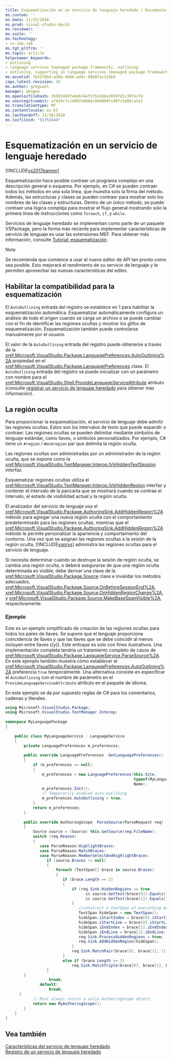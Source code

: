 ```yaml
---
title: Esquematización en un servicio de lenguaje heredado | Documentos de Microsoft
ms.custom: ''
ms.date: 11/15/2016
ms.prod: visual-studio-dev14
ms.reviewer: ''
ms.suite: ''
ms.technology:
- vs-ide-sdk
ms.tgt_pltfrm: ''
ms.topic: article
helpviewer_keywords:
- outlining
- language services [managed package framework], outlining
- outlining, supporting in language services [managed package framework]
ms.assetid: 7b5578b4-a20a-4b94-ad4c-98687ac133b9
caps.latest.revision: 16
ms.author: gregvanl
manager: ghogen
ms.openlocfilehash: 356b3d49fa8eb74ef2352e6ba36597d1c39fecf4
ms.sourcegitcommit: af428c7ccd007e668ec0dd8697c88fc5d8bca1e2
ms.translationtype: MT
ms.contentlocale: es-ES
ms.lasthandoff: 11/16/2018
ms.locfileid: "51751544"
---
```

# <a name="outlining-in-a-legacy-language-service"></a>Esquematización en un servicio de lenguaje heredado
[!INCLUDE[vs2017banner](../../includes/vs2017banner.md)]

Esquematización hace posible contraer un programa complejo en una descripción general o esquema. Por ejemplo, en C# se pueden contraer todos los métodos en una sola línea, que muestra solo la firma del método. Además, las estructuras y clases se pueden contraer para mostrar solo los nombres de las clases y estructuras. Dentro de un único método, se puede contraer una lógica compleja para mostrar el flujo general mostrando solo la primera línea de instrucciones como `foreach`, `if`, y `while`.  
  
 Servicios de lenguaje heredado se implementan como parte de un paquete VSPackage, pero la forma más reciente para implementar características de servicio de lenguaje es usar las extensiones MEF. Para obtener más información, consulte [Tutorial: esquematización](../../extensibility/walkthrough-outlining.md).  
  
> [!NOTE]
>  Se recomienda que comience a usar el nuevo editor de API tan pronto como sea posible. Esto mejorará el rendimiento de su servicio de lenguaje y le permiten aprovechar las nuevas características del editor.  
  
## <a name="enabling-support-for-outlining"></a>Habilitar la compatibilidad para la esquematización  
 El `AutoOutlining` entrada del registro se establece en 1 para habilitar la esquematización automática. Esquematizar automáticamente configura un análisis de todo el origen cuando se carga un archivo o se puede cambiar con el fin de identificar las regiones ocultas y mostrar los glifos de esquematización. Esquematización también puede controlarse manualmente por el usuario.  
  
 El valor de la `AutoOutlining` entrada del registro puede obtenerse a través de la <xref:Microsoft.VisualStudio.Package.LanguagePreferences.AutoOutlining%2A> propiedad en el <xref:Microsoft.VisualStudio.Package.LanguagePreferences> clase. El `AutoOutlining` entrada del registro se puede inicializar con un parámetro con nombre para el <xref:Microsoft.VisualStudio.Shell.ProvideLanguageServiceAttribute> atributo (consulte [registrar un servicio de lenguaje heredado](../../extensibility/internals/registering-a-legacy-language-service1.md) para obtener más información).  
  
## <a name="the-hidden-region"></a>La región oculta  
 Para proporcionar la esquematización, el servicio de lenguaje debe admitir las regiones ocultas. Estos son los intervalos de texto que puede expandir o contraer. Las regiones ocultas se pueden delimitar mediante símbolos de lenguaje estándar, como llaves, o símbolos personalizados. Por ejemplo, C# tiene un `#region` / `#endregion` par que delimita la región oculta.  
  
 Las regiones ocultas son administradas por un administrador de la región oculta, que se expone como la <xref:Microsoft.VisualStudio.TextManager.Interop.IVsHiddenTextSession> interfaz.  
  
 Esquematizar regiones ocultas utiliza el <xref:Microsoft.VisualStudio.TextManager.Interop.IVsHiddenRegion> interfaz y contener el intervalo de la pancarta que se mostrará cuando se contrae el intervalo, el estado de visibilidad actual y la región oculta.  
  
 El analizador del servicio de lenguaje usa el <xref:Microsoft.VisualStudio.Package.AuthoringSink.AddHiddenRegion%2A> método para agregar una nueva región oculta con el comportamiento predeterminado para las regiones ocultas, mientras que el <xref:Microsoft.VisualStudio.Package.AuthoringSink.AddHiddenRegion%2A> método le permite personalizar la apariencia y comportamiento del contorno. Una vez que se asignan las regiones ocultas a la sesión de la región oculta, [!INCLUDE[vsprvs](../../includes/vsprvs-md.md)] administra las regiones ocultas para el servicio de lenguaje.  
  
 Si necesita determinar cuándo se destruye la sesión de región oculta, se cambia una región oculta, o deberá asegurarse de que una región oculta determinada es visible; debe derivar una clase de la <xref:Microsoft.VisualStudio.Package.Source> clase e invalidar los métodos adecuados, <xref:Microsoft.VisualStudio.Package.Source.OnBeforeSessionEnd%2A>, <xref:Microsoft.VisualStudio.Package.Source.OnHiddenRegionChange%2A>, y <xref:Microsoft.VisualStudio.Package.Source.MakeBaseSpanVisible%2A>, respectivamente.  
  
### <a name="example"></a>Ejemplo  
 Este es un ejemplo simplificado de creación de las regiones ocultas para todos los pares de llaves. Se supone que el lenguaje proporciona coincidencia de llaves y que las llaves que se debe coincidir al menos incluyen entre llaves ({y}). Este enfoque es solo con fines ilustrativos. Una implementación completa tendría un tratamiento completo de casos de <xref:Microsoft.VisualStudio.Package.LanguageService.ParseSource%2A>. En este ejemplo también muestra cómo establecer el <xref:Microsoft.VisualStudio.Package.LanguagePreferences.AutoOutlining%2A> preferencia `true` temporalmente. Una alternativa consiste en especificar el `AutoOutlining` con el nombre de parámetro en el `ProvideLanguageServiceAttribute` atributo en el paquete de idioma.  
  
 En este ejemplo se da por supuesto reglas de C# para los comentarios, cadenas y literales.  
  
```csharp  
using Microsoft.VisualStudio.Package;  
using Microsoft.VisualStudio.TextManager.Interop;  
  
namespace MyLanguagePackage  
{  
  
    public class MyLanguageService : LanguageService  
    {  
        private LanguagePreferences m_preferences;  
  
        public override LanguagePreferences  GetLanguagePreferences()  
        {  
            if (m_preferences == null)  
            {  
                m_preferences = new LanguagePreferences(this.Site,  
                                                        typeof(MyLanguageService).GUID,  
                                                        Name);  
                m_preferences.Init();  
                // Temporarily enabled auto-outlining  
                m_preferences.AutoOutlining = true;  
            }  
            return m_preferences;  
        }  
  
        public override AuthoringScope  ParseSource(ParseRequest req)  
        {  
            Source source = (Source) this.GetSource(req.FileName);  
            switch (req.Reason)  
            {  
               case ParseReason.HighlightBraces:  
               case ParseReason.MatchBraces:  
               case ParseReason.MemberSelectAndHighlightBraces:  
                  if (source.Braces != null)  
                  {  
                      foreach (TextSpan[] brace in source.Braces)  
                      {  
                         if (brace.Length == 2)  
                         {  
                             if (req.Sink.HiddenRegions == true   
                                   && source.GetText(brace[0]).Equals("{")   
                                   && source.GetText(brace[1]).Equals("}"))  
                             {  
                                //construct a TextSpan of everything between the braces  
                                TextSpan hideSpan = new TextSpan();  
                                hideSpan.iStartIndex = brace[0].iStartIndex;  
                                hideSpan.iStartLine = brace[0].iStartLine;  
                                hideSpan.iEndIndex = brace[1].iEndIndex;  
                                hideSpan.iEndLine = brace[1].iEndLine;  
                                req.Sink.ProcessHiddenRegions = true;  
                                req.Sink.AddHiddenRegion(hideSpan);  
                             }  
                             req.Sink.MatchPair(brace[0], brace[1], 1);  
                         }  
                         else if (brace.Length >= 3)  
                             req.Sink.MatchTriple(brace[0], brace[1], brace[2], 1);  
                  }  
        }  
                   break;  
               default:  
                   break;  
      }  
            // Must always return a valid AuthoringScope object.  
            return new MyAuthoringScope();  
        }  
    }  
}  
```  
  
## <a name="see-also"></a>Vea también  
 [Características del servicio de lenguaje heredado](../../extensibility/internals/legacy-language-service-features1.md)   
 [Registro de un servicio de lenguaje heredado](../../extensibility/internals/registering-a-legacy-language-service1.md)

